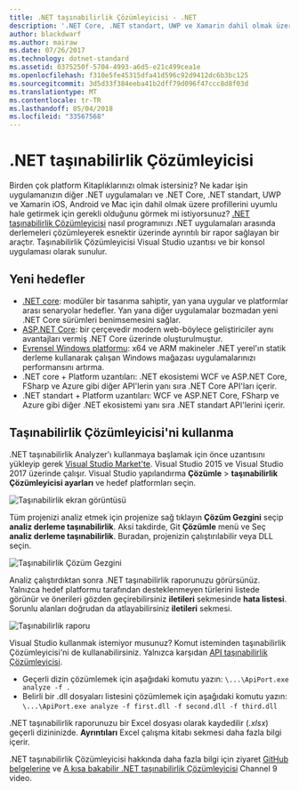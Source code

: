 ```yaml
---
title: .NET taşınabilirlik Çözümleyicisi - .NET
description: '.NET Core, .NET standart, UWP ve Xamarin dahil olmak üzere çeşitli .NET uygulamaları arasında nasıl taşınabilir kodunuz: değerlendirilecek .NET taşınabilirlik Çözümleyicisi aracını kullanmayı öğrenin.'
author: blackdwarf
ms.author: mairaw
ms.date: 07/26/2017
ms.technology: dotnet-standard
ms.assetid: 0375250f-5704-4993-a6d5-e21c499cea1e
ms.openlocfilehash: f310e5fe45315dfa41d596c92d9412dc6b3bc125
ms.sourcegitcommit: 3d5d33f384eeba41b2dff79d096f47ccc8d8f03d
ms.translationtype: MT
ms.contentlocale: tr-TR
ms.lasthandoff: 05/04/2018
ms.locfileid: "33567568"
---
```

# <a name="the-net-portability-analyzer"></a>.NET taşınabilirlik Çözümleyicisi

Birden çok platform Kitaplıklarınızı olmak istersiniz? Ne kadar işin uygulamanızın diğer .NET uygulamaları ve .NET Core, .NET standart, UWP ve Xamarin iOS, Android ve Mac için dahil olmak üzere profillerini uyumlu hale getirmek için gerekli olduğunu görmek mi istiyorsunuz? [.NET taşınabilirlik Çözümleyicisi](https://marketplace.visualstudio.com/items?itemName=ConnieYau.NETPortabilityAnalyzer) nasıl programınızı .NET uygulamaları arasında derlemeleri çözümleyerek esnektir üzerinde ayrıntılı bir rapor sağlayan bir araçtır. Taşınabilirlik Çözümleyicisi Visual Studio uzantısı ve bir konsol uygulaması olarak sunulur.

## <a name="new-targets"></a>Yeni hedefler

* [.NET core](../../core/index.md): modüler bir tasarıma sahiptir, yan yana uygular ve platformlar arası senaryolar hedefler. Yan yana diğer uygulamalar bozmadan yeni .NET Core sürümleri benimsemesini sağlar.
* [ASP.NET Core](/aspnet/core): bir çerçevedir modern web-böylece geliştiriciler aynı avantajları vermiş .NET Core üzerinde oluşturulmuştur.
* [Evrensel Windows platformu](https://blogs.msdn.microsoft.com/dotnet/2014/04/24/net-native-performance): x64 ve ARM makineler .NET yerel'ın statik derleme kullanarak çalışan Windows mağazası uygulamalarınızı performansını artırma. 
* .NET core + Platform uzantıları: .NET ekosistemi WCF ve ASP.NET Core, FSharp ve Azure gibi diğer API'lerin yanı sıra .NET Core API'ları içerir.
* .NET standart + Platform uzantıları: WCF ve ASP.NET Core, FSharp ve Azure gibi diğer .NET ekosistemi yanı sıra .NET standart API'lerini içerir.

## <a name="how-to-use-portability-analyzer"></a>Taşınabilirlik Çözümleyicisi'ni kullanma

.NET taşınabilirlik Analyzer'ı kullanmaya başlamak için önce uzantısını yükleyip gerek [Visual Studio Market'te](https://marketplace.visualstudio.com/items?itemName=ConnieYau.NETPortabilityAnalyzer). Visual Studio 2015 ve Visual Studio 2017 üzerinde çalışır. Visual Studio yapılandırma **Çözümle** > **taşınabilirlik Çözümleyicisi ayarları** ve hedef platformları seçin.

![Taşınabilirlik ekran görüntüsü](./media/portability-analyzer/portability-screenshot.png)

Tüm projenizi analiz etmek için projenize sağ tıklayın **Çözüm Gezgini** seçip **analiz derleme taşınabilirlik**. Aksi takdirde, Git **Çözümle** menü ve Seç **analiz derleme taşınabilirlik**. Buradan, projenizin çalıştırılabilir veya DLL seçin.

![Taşınabilirlik Çözüm Gezgini](./media/portability-analyzer/portability-solution-explorer.png)

Analiz çalıştırdıktan sonra .NET taşınabilirlik raporunuzu görürsünüz. Yalnızca hedef platformu tarafından desteklenmeyen türlerini listede görünür ve önerileri gözden geçirebilirsiniz **iletileri** sekmesinde **hata listesi**. Sorunlu alanları doğrudan da atlayabilirsiniz **iletileri** sekmesi.

![Taşınabilirlik raporu](./media/portability-analyzer/portability-report.png)

Visual Studio kullanmak istemiyor musunuz? Komut isteminden taşınabilirlik Çözümleyicisi'ni de kullanabilirsiniz. Yalnızca karşıdan [API taşınabilirlik Çözümleyicisi](http://www.microsoft.com/download/details.aspx?id=42678).

*   Geçerli dizin çözümlemek için aşağıdaki komutu yazın: `\...\ApiPort.exe analyze -f .`
*   Belirli bir .dll dosyaları listesini çözümlemek için aşağıdaki komutu yazın: `\...\ApiPort.exe analyze -f first.dll -f second.dll -f third.dll`

.NET taşınabilirlik raporunuzu bir Excel dosyası olarak kaydedilir (*.xlsx*) geçerli dizininizde. **Ayrıntıları** Excel çalışma kitabı sekmesi daha fazla bilgi içerir.

.NET taşınabilirlik Çözümleyicisi hakkında daha fazla bilgi için ziyaret [GitHub belgelerine](https://github.com/Microsoft/dotnet-apiport#documentation) ve [A kısa bakabilir .NET taşınabilirlik Çözümleyicisi](https://channel9.msdn.com/Blogs/Seth-Juarez/A-Brief-Look-at-the-NET-Portability-Analyzer) Channel 9 video.
